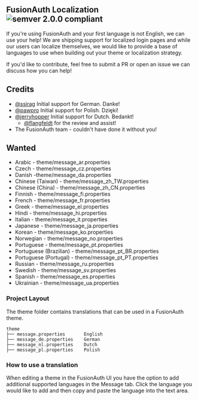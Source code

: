 ## FusionAuth Localization ![semver 2.0.0 compliant](http://img.shields.io/badge/semver-2.0.0-brightgreen.svg?style=flat-square)

If you're using FusionAuth and your first language is not English, we can use your help! We are shipping support for localized login pages and while our users can localize themselves, we would like to provide a base of languages to use when building out your theme or localization strategy.

If you'd like to contribute, feel free to submit a PR or open an issue we can discuss how you can help!

## Credits
- [@ssirag](https://github.com/markschmid) Initial support for German. Danke!
- [@pawpro](https://github.com/pawpro) Initial support for Polish. Dzięki!
- [@jerryhopper](https://github.com/jerryhopper) Initial support for Dutch. Bedankt!
  - [@flangfeldt](https://github.com/flangfeldt) for the review and assist!
- The FusionAuth team - couldn't have done it without you! 

## Wanted
- Arabic - theme/message_ar.properties
- Czech - theme/message_cz.properties
- Danish -theme/message_da.properties
- Chinese (Taiwan) - theme/message_zh_TW.properties
- Chinese (China) - theme/message_zh_CN.properties
- Finnish - theme/message_fi.properties
- French - theme/message_fr.properties
- Greek - theme/message_el.properties
- Hindi - theme/message_hi.properties
- Italian - theme/message_it.properties
- Japanese - theme/message_ja.properties
- Korean - theme/message_ko.properties
- Norwegian - theme/message_no.properties
- Portuguese - theme/message_pt.properties
- Portuguese (Brazilian) - theme/message_pt_BR.properties
- Portuguese (Portugal) - theme/message_pt_PT.properties
- Russian - theme/message_ru.properties
- Swedish - theme/message_sv.properties
- Spanish - theme/message_es.properties
- Ukrainian - theme/message_ua.properties


### Project Layout

The theme folder contains translations that can be used in a FusionAuth theme. 

```
theme
├── message.properties       English
├── message_de.properties    German
├── message_nl.properties    Dutch
├── message_pl.properties    Polish
```

### How to use a translation

When editing a theme in the FusionAuth UI you have the option to add additional supported languages in the Message tab. Click the language you would like to add and then copy and paste the language into the text area.
